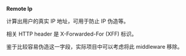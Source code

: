 **Remote Ip**

计算出用户的真实 IP 地址，可用于防止 IP 伪造等。

相关 HTTP header 是 X-Forwarded-For (XFF) 标识。

鉴于比较容易伪造这一字段，实际项目中可以考虑将此 middleware 移除。
